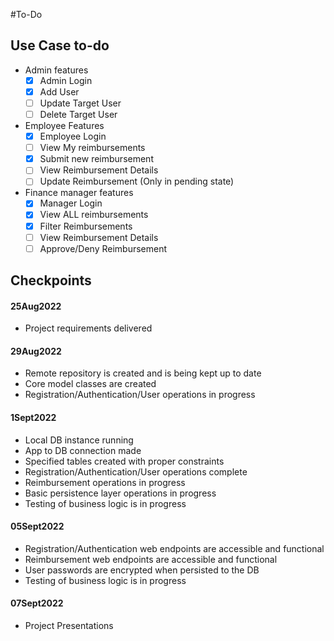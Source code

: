 #To-Do
## Use Case to-do
 - Admin features
   - [x] Admin Login
   - [x] Add User
   - [ ] Update Target User
   - [ ] Delete Target User
 - Employee Features
   - [x] Employee Login
   - [ ] View My reimbursements
   - [x] Submit new reimbursement
   - [ ] View Reimbursement Details
   - [ ] Update Reimbursement (Only in pending state)
 - Finance manager features
   - [x] Manager Login
   - [x] View ALL reimbursements
   - [x] Filter Reimbursements 
   - [ ] View Reimbursement Details
   - [ ] Approve/Deny Reimbursement
   
## Checkpoints
#### 25Aug2022
- Project requirements delivered

#### 29Aug2022
- Remote repository is created and is being kept up to date
- Core model classes are created
- Registration/Authentication/User operations in progress

#### 1Sept2022
- Local DB instance running
- App to DB connection made
- Specified tables created with proper constraints
- Registration/Authentication/User operations complete
- Reimbursement operations in progress
- Basic persistence layer operations in progress
- Testing of business logic is in progress

#### 05Sept2022
- Registration/Authentication web endpoints are accessible and functional
- Reimbursement web endpoints are accessible and functional
- User passwords are encrypted when persisted to the DB
- Testing of business logic is in progress

#### 07Sept2022
- Project Presentations
